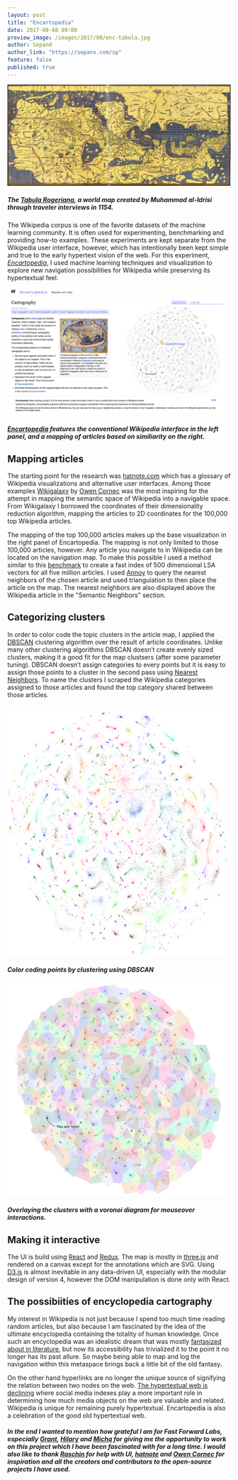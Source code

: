 ```yaml
---
layout: post
title: "Encartopedia"
date: 2017-08-08 09:00
preview_image: /images/2017/08/enc-tabula.jpg
author: Sepand
author_link: "https://sepans.com/sp"
feature: false
published: true
---
```


![Tabula Rogeriana](/images/2017/08/enc-tabula.jpg)

##### The [Tabula Rogeriana](https://en.wikipedia.org/wiki/Tabula_Rogeriana), a world map created by Muhammad al-Idrisi through traveler interviews in 1154.

The Wikipedia corpus is one of the favorite datasets of the machine learning community. It is often used for experimenting, benchmarking and providing how-to examples. These experiments are kept separate from the Wikipedia user interface, however, which has intentionally been kept simple and true to the early hypertext vision of the web. For this experiment, [_Encartopedia_](http://encartopedia.dev.fastforwardlabs.com), I used machine learning techniques and visualization to explore new navigation possibilities for Wikipedia while preserving its hypertextual feel.

![Encartopedia](/images/2017/08/enc-ui.png)

##### [Encartopedia](http://encartopedia.dev.fastforwardlabs.com) features the conventional Wikipedia interface in the left panel, and a mapping of articles based on similiarity on the right.

## Mapping articles

The starting point for the research was [hatnote.com](http://seealso.hatnote.com/) which has a glossary of Wikipedia visualizations and alternative user interfaces. Among those examples [Wikigalaxy](http://wiki.polyfra.me/) by [Owen Cornec](http://byowen.com/) was the most inspiring for the attempt in mapping the semantic space of Wikipedia into a navigable space. From Wikigalaxy I borrowed the coordinates of their dimensionality reduction algorithm, mapping the articles to 2D coordinates for the 100,000 top Wikipedia articles.

The mapping of the top 100,000 articles makes up the base visualization in the right panel of Encartopedia. The mapping is not only limited to those 100,000 articles, however. Any article you navigate to in Wikipedia can be located on the navigation map. To make this possible I used a method similar to this [benchmark](https://rare-technologies.com/performance-shootout-of-nearest-neighbours-contestants/) to create a fast index of 500 dimensional LSA vectors for all five million articles. I used [Annoy](https://github.com/spotify/annoy) to query the nearest neighbors of the chosen article and used triangulation to then place the article on the map. The nearest neighbors are also displayed above the Wikipedia article in the "Semantic Neighbors" section.

## Categorizing clusters

In order to color code the topic clusters in the article map, I applied the [DBSCAN](http://scikit-learn.org/stable/modules/generated/sklearn.cluster.DBSCAN.html) clustering algorithm over the result of article coordinates. Unlike many other clustering algorithms DBSCAN doesn’t create evenly sized clusters, making it a good fit for the map clustsers (after some parameter tuning). DBSCAN doesn’t assign categories to every points but it is easy to assign those points to a cluster in the second pass using [Nearest Neighbors](http://scikit-learn.org/stable/modules/neighbors.html). To name the clusters I scraped the Wikipedia categories assigned to those articles and found the top category shared between those articles.

![Coloring the map](/images/2017/08/enc-color.png)

##### Color coding points by clustering using DBSCAN

![Voronoi overlay of the map](/images/2017/08/enc-voro.png)

##### Overlaying the clusters with a voronoi diagram for mouseover interactions.

## Making it interactive

The UI is build using [React](https://facebook.github.io/react/) and [Redux](http://redux.js.org/). The map is mostly in [three.js](https://threejs.org/) and rendered on a canvas except for the annotations which are SVG. Using [D3.js](https://d3js.org/) is almost inevitable in any data-driven UI, especially with the modular design of version 4, however the DOM manipulation is done only with React.

## The possibiities of encyclopedia cartography

 My interest in Wikipedia is not just because I spend too much time reading random articles, but also because I am fascinated by the idea of the ultimate encyclopedia containing the totality of human knowledge. Once such an encyclopedia was an idealistic dream that was mostly [fantasized about in literature](https://www.pastemagazine.com/blogs/lists/2014/03/10-of-the-weirdest-mostly-fictional-encyclopedias.html), but now its accessibility has  trivialized it to the point it no longer has its past allure. So maybe being able to map and log the navigation within this metaspace brings back a little bit of the old fantasy.

 On the other hand hyperlinks are no longer the unique source of signifying the relation between two nodes on the web. [The hypertextual web is declining](https://medium.com/matter/the-web-we-have-to-save-2eb1fe15a426) where social media indexes play a more important role in determining how much media objects on the web are valuable and related. Wikipedia is unique for remaining purely hypertextual. Encartopedia is also a celebration of the good old hypertextual web. 

##### In the end I wanted to mention how grateful I am for Fast Forward Labs, especially [Grant](https://twitter.com/GrantCuster), [Hilary](https://twitter.com/hmason) and [Micha](https://github.com/mynameisfiber) for giving me the opportunity to work on this project which I have been fascinated with for a long time. I would also like to thank [Raschin](https://twitter.com/purplebulldozer) for help with UI, [hatnote](https://twitter.com/hatnotable) and [Owen Cornec](https://twitter.com/owencornec) for inspiration and all the creators and contributors to the open-source projects I have used. 

